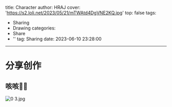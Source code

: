 title: Character
author: HRAJ
cover: 'https://s2.loli.net/2023/05/21/mTWAtd4DgVNE2KQ.jpg'
top: false
tags:
  - Sharing
  - Drawing
categories:
  - Share
  - ''
tag: Sharing
date: 2023-06-10 23:28:00
---
# 分享创作


## 咳咳🤷‍♂️
 ![0 _3_.jpg](https://s1.ax1x.com/2023/06/10/pCV8sud.png)